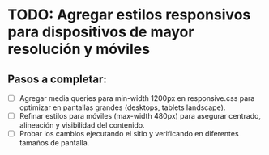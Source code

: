 # TODO: Agregar estilos responsivos para dispositivos de mayor resolución y móviles

## Pasos a completar:

- [ ] Agregar media queries para min-width 1200px en responsive.css para optimizar en pantallas grandes (desktops, tablets landscape).
- [ ] Refinar estilos para móviles (max-width 480px) para asegurar centrado, alineación y visibilidad del contenido.
- [ ] Probar los cambios ejecutando el sitio y verificando en diferentes tamaños de pantalla.
